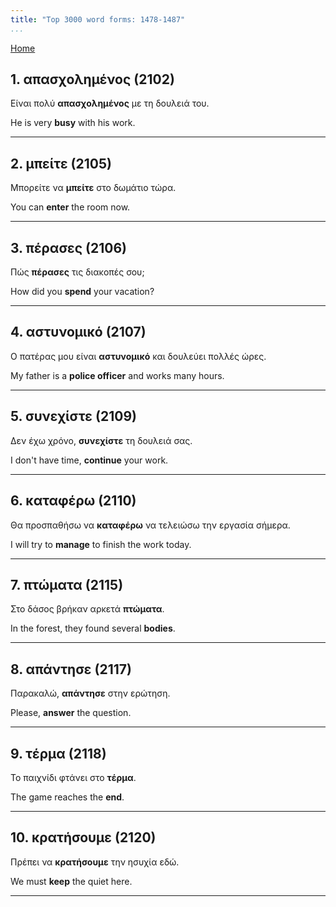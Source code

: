 ```yaml
---
title: "Top 3000 word forms: 1478-1487"
...
```


[Home](./) 

## 1. απασχολημένος (2102)

Είναι πολύ **απασχολημένος** με τη δουλειά του.

He is very **busy** with his work.

---

## 2. μπείτε (2105)

Μπορείτε να **μπείτε** στο δωμάτιο τώρα.

You can **enter** the room now.

---

## 3. πέρασες (2106)

Πώς **πέρασες** τις διακοπές σου;  

How did you **spend** your vacation?

---

## 4. αστυνομικό (2107)

Ο πατέρας μου είναι **αστυνομικό** και δουλεύει πολλές ώρες.  

My father is a **police officer** and works many hours.

---

## 5. συνεχίστε (2109)

Δεν έχω χρόνο, **συνεχίστε** τη δουλειά σας.  

I don't have time, **continue** your work.

---

## 6. καταφέρω (2110)

Θα προσπαθήσω να **καταφέρω** να τελειώσω την εργασία σήμερα.

I will try to **manage** to finish the work today.

---

## 7. πτώματα (2115)

Στο δάσος βρήκαν αρκετά **πτώματα**.  

In the forest, they found several **bodies**.

---

## 8. απάντησε (2117)

Παρακαλώ, **απάντησε** στην ερώτηση.

Please, **answer** the question.

---

## 9. τέρμα (2118)

Το παιχνίδι φτάνει στο **τέρμα**.

The game reaches the **end**.

---

## 10. κρατήσουμε (2120)

Πρέπει να **κρατήσουμε** την ησυχία εδώ.

We must **keep** the quiet here.

---

